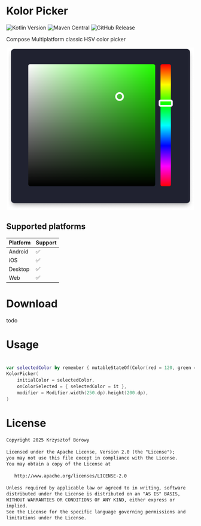 # Kolor Picker

![Kotlin Version](https://img.shields.io/badge/Kotlin-2.20.0-blue?logo=kotlin)
![Maven Central](https://img.shields.io/maven-central/v/com.kborowy/color-picker)
![GitHub Release](https://img.shields.io/github/v/release/krizzu/color-picker?include_prereleases)

Compose Multiplatform classic HSV color picker

<div align="center">
<img src="assets/asset_1.png" width="500px" />
</div>

## Supported platforms

| Platform | Support |
|----------|---------|
| Android  | ✅       |
| iOS      | ✅       |
| Desktop  | ✅       |
| Web      | ✅       |

# Download

todo

# Usage

```kotlin

var selectedColor by remember { mutableStateOf(Color(red = 120, green = 194, blue = 87)) }
KolorPicker(
    initialColor = selectedColor,
    onColorSelected = { selectedColor = it },
    modifier = Modifier.width(250.dp).height(200.dp),
)

```

# License

    Copyright 2025 Krzysztof Borowy
    
    Licensed under the Apache License, Version 2.0 (the "License");
    you may not use this file except in compliance with the License.
    You may obtain a copy of the License at
    
       http://www.apache.org/licenses/LICENSE-2.0
    
    Unless required by applicable law or agreed to in writing, software
    distributed under the License is distributed on an "AS IS" BASIS,
    WITHOUT WARRANTIES OR CONDITIONS OF ANY KIND, either express or implied.
    See the License for the specific language governing permissions and
    limitations under the License.
